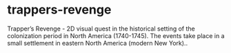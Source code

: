 # trappers-revenge
Trapper’s Revenge - 2D visual quest in the historical setting of the colonization period in North America (1740-1745). The events take place in a small settlement in eastern North America (modern New York)..

